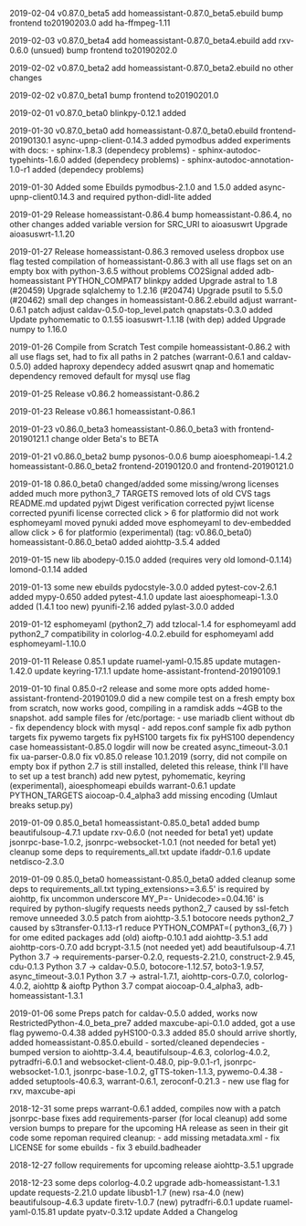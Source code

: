 2019-02-04 v0.87.0_beta5
	add homeassistant-0.87.0_beta5.ebuild
	bump frontend to20190203.0
	add ha-ffmpeg-1.11

2019-02-03 v0.87.0_beta4
	add homeassistant-0.87.0_beta4.ebuild
	add rxv-0.6.0 (unsued)
	bump frontend to20190202.0

2019-02-02 v0.87.0_beta2
	add homeassistant-0.87.0_beta2.ebuild
	no other changes

2019-02-02 v0.87.0_beta1
	bump frontend to20190201.0

2019-02-01 v0.87.0_beta0
	blinkpy-0.12.1 added

2019-01-30 v0.87.0_beta0
	add homeassistant-0.87.0_beta0.ebuild
	frontend-20190130.1
	async-upnp-client-0.14.3 added
	pymodbus added
	experiments with docs:
	- sphinx-1.8.3 (dependecy problems)
	- sphinx-autodoc-typehints-1.6.0 added (dependecy problems)
	- sphinx-autodoc-annotation-1.0-r1 added (dependecy problems)

2019-01-30 Added some Ebuilds
	pymodbus-2.1.0 and 1.5.0 added
	async-upnp-client0.14.3 and required python-didl-lite added

2019-01-29 Release homeassistant-0.86.4
	bump homeassistant-0.86.4, no other changes
	added variable version for SRC_URI to aioasuswrt
	Upgrade aioasuswrt-1.1.20

2019-01-27 Release homeassistant-0.86.3
	removed useless dropbox use flag
	tested compilation of homeassistant-0.86.3 with all use flags set on an empty box with python-3.6.5 without problems
	CO2Signal added
	adb-homeassistant PYTHON_COMPAT7
	blinkpy added
	Upgrade astral to 1.8 (#20459)
	Upgrade sqlalchemy to 1.2.16 (#20474)
	Upgrade psutil to 5.5.0 (#20462)
	small dep changes in homeassistant-0.86.2.ebuild
	adjust warrant-0.6.1 patch
	adjust caldav-0.5.0-top_level.patch
	qnapstats-0.3.0 added
	Update pyhomematic to 0.1.55
	ioasuswrt-1.1.18 (with dep) added
	Upgrade numpy to 1.16.0

2019-01-26 Compile from Scratch Test
	compile homeassistant-0.86.2 with all use flags set,
	had to fix all paths in 2 patches (warrant-0.6.1 and caldav-0.5.0)
	added haproxy dependecy
	added asuswrt qnap and homematic dependency
	removed default for mysql use flag

2019-01-25 Release v0.86.2
	homeassistant-0.86.2

2019-01-23 Release v0.86.1
	homeassistant-0.86.1

2019-01-23 v0.86.0_beta3
	homeassistant-0.86.0_beta3
        with frontend-20190121.1
	change older Beta's to BETA

2019-01-21 v0.86.0_beta2
	bump pysonos-0.0.6
	bump aioesphomeapi-1.4.2
	homeassistant-0.86.0_beta2
	frontend-20190120.0 and
	frontend-20190121.0

2019-01-18 0.86.0_beta0
	changed/added some missing/wrong licenses
	added much more python3_7 TARGETS
	removed lots of old CVS tags
	README.md updated
        pyjwt Digest verification corrected
	pyjwt license corrected
	pyunifi license corrected
	click > 6 for platformio did not work
	esphomeyaml moved
	pynuki added
	move esphomeyaml to dev-embedded
	allow click > 6 for platformio (experimental)
	(tag: v0.86.0_beta0) homeassistant-0.86.0_beta0 added
	aiohttp-3.5.4 added

2019-01-15 new lib
	abodepy-0.15.0 added (requires very old lomond-0.1.14)
	lomond-0.1.14 added

2019-01-13 some new ebuilds
	pydocstyle-3.0.0 added
	pytest-cov-2.6.1 added
	mypy-0.650 added
	pytest-4.1.0 update
	last aioesphomeapi-1.3.0 added (1.4.1 too new)
	pyunifi-2.16 added
	pylast-3.0.0 added

2019-01-12 esphomeyaml (python2_7)
	add tzlocal-1.4 for esphomeyaml
	add python2_7 compatibility in colorlog-4.0.2.ebuild for esphomeyaml
	add esphomeyaml-1.10.0

2019-01-11 Release 0.85.1
	update ruamel-yaml-0.15.85
	update mutagen-1.42.0
	update keyring-17.1.1
	update home-assistant-frontend-20190109.1

2019-01-10 final 0.85.0-r2 release and some more opts
	added home-assistant-frontend-20190109.0
	did a new compile test on a fresh empty box from scratch, now works good, compiling in a ramdisk adds ~4GB to the snapshot.
	add sample files for /etc/portage:
	- use mariadb client without db
	- fix dependency block with mysql
	- add repos.conf sample
	fix adb python targets
	fix pywemo targets
	fix pyHS100 targets
	fix fix pyHS100 dependency case
	homeassistant-0.85.0 logdir will now be created
	async_timeout-3.0.1 fix
	ua-parser-0.8.0 fix
	v0.85.0 release 10.1.2019 (sorry, did not compile on empty box if python 2.7 is still installed, deleted this release, think I'll have to set up a test branch)
	add new pytest, pyhomematic, keyring (experimental), aioesphomeapi ebuilds
	warrant-0.6.1 update PYTHON_TARGETS
	aiocoap-0.4_alpha3 add missing encoding (Umlaut breaks setup.py)

2019-01-09 0.85.0_beta1
	homeassistant-0.85.0_beta1 added
	bump beautifulsoup-4.7.1
	update rxv-0.6.0 (not needed for beta1 yet)
	update jsonrpc-base-1.0.2, jsonrpc-websocket-1.0.1 (not needed for beta1 yet)
	cleanup some deps to requirements_all.txt
	update ifaddr-0.1.6
	update netdisco-2.3.0

2019-01-09 0.85.0_beta0
	homeassistant-0.85.0_beta0 added
	cleanup some deps to requirements_all.txt
	typing_extensions>=3.6.5' is required by aiohttp, fix uncommon underscore MY_P=-
	Unidecode>=0.04.16' is required by python-slugify
	requests needs python2_7 caused by ssl-fetch
	remove unneeded 3.0.5 patch from aiohttp-3.5.1
	botocore needs python2_7 caused by s3transfer-0.1.13-r1
	reduce PYTHON_COMPAT=( python3_{6,7} ) for ome edited packages
	add (old) aioftp-0.10.1
	add aiohttp-3.5.1
	add aiohttp-cors-0.7.0
	add bcrypt-3.1.5 (not needed yet)
	add beautifulsoup-4.7.1
	Python 3.7 -> requirements-parser-0.2.0, requests-2.21.0, construct-2.9.45, cdu-0.1.3
	Python 3.7 -> caldav-0.5.0, botocore-1.12.57, boto3-1.9.57, async_timeout-3.0.1
	Python 3.7 -> astral-1.7.1, aiohttp-cors-0.7.0, colorlog-4.0.2, aiohttp & aioftp
	Python 3.7 compat aiocoap-0.4_alpha3, adb-homeassistant-1.3.1

2019-01-06 some Preps
	patch for caldav-0.5.0 added, works now
	RestrictedPython-4.0_beta_pre7 added
	maxcube-api-0.1.0 added, got a use flag
	pywemo-0.4.38 added
	pyHS100-0.3.3 added
	85.0 should arrive shortly, added homeassistant-0.85.0.ebuild
	  - sorted/cleaned dependecies
	  - bumped version to aiohttp-3.4.4, beautifulsoup-4.6.3, colorlog-4.0.2, pytradfri-6.0.1
	    and websocket-client-0.48.0, pip-9.0.1-r1, jsonrpc-websocket-1.0.1, jsonrpc-base-1.0.2, gTTS-token-1.1.3, pywemo-0.4.38
	  - added setuptools-40.6.3, warrant-0.6.1, zeroconf-0.21.3
	  - new use flag for rxv, maxcube-api

2018-12-31 some preps
	warrant-0.6.1 added, compiles now with a patch
	jsonrpc-base fixes
	add requirements-parser (for local cleanup)
	add some version bumps to prepare for the upcoming HA release as seen in their git code
	some repoman required cleanup:
	- add missing metadata.xml
	- fix LICENSE for some ebuilds
	- fix 3 ebuild.badheader

2018-12-27 follow requirements for upcoming release
	aiohttp-3.5.1 upgrade

2018-12-23 some deps
	colorlog-4.0.2 upgrade
	adb-homeassistant-1.3.1 update
	requests-2.21.0 update
	libusb1-1.7 (new)
	rsa-4.0 (new)
	beautifulsoup-4.6.3 update
	firetv-1.0.7 (new)
	pytradfri-6.0.1 update
	ruamel-yaml-0.15.81 update
	pyatv-0.3.12 update
	Added a Changelog
